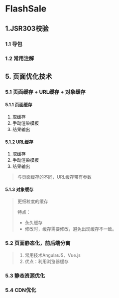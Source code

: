 # FlashSale

## 1.JSR303校验

### 1.1 导包

### 1.2 常用注解


## 5. 页面优化技术

### 5.1 页面缓存 + URL缓存 + 对象缓存

#### 5.1.1 页面缓存

1. 取缓存
2. 手动渲染模板
3. 结果输出

#### 5.1.2 URL缓存

1. 取缓存
2. 手动渲染模板
3. 结果输出

> 与页面缓存的不同，URL缓存带有参数

#### 5.1.3 对象缓存

> 更细粒度的缓存
>
> 特点：
>
> - 永久缓存
> - 修改时，缓存需要修改，避免出现缓存不一致。

### 5.2 页面静态化，前后端分离

> 1. 常用技术AngularJS、Vue.js
> 2. 优点：利用浏览器缓存



### 5.3 静态资源优化

### 5.4 CDN优化
